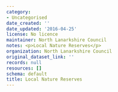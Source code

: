 ```yaml
---
category:
- Uncategorised
date_created: ''
date_updated: '2016-04-25'
license: No licence
maintainer: North Lanarkshire Council
notes: <p>Local Nature Reserves</p>
organization: North Lanarkshire Council
original_dataset_link: ''
records: null
resources: []
schema: default
title: Local Nature Reserves
---
```

